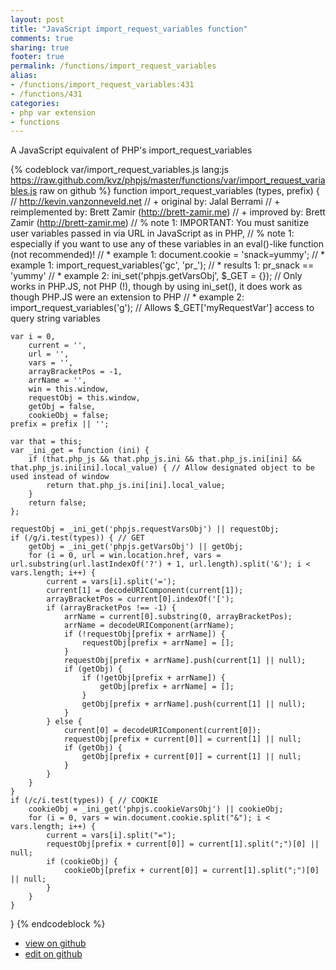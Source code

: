 ```yaml
---
layout: post
title: "JavaScript import_request_variables function"
comments: true
sharing: true
footer: true
permalink: /functions/import_request_variables
alias:
- /functions/import_request_variables:431
- /functions/431
categories:
- php var extension
- functions
---
```

A JavaScript equivalent of PHP's import_request_variables

<!-- more -->

{% codeblock var/import_request_variables.js lang:js https://raw.github.com/kvz/phpjs/master/functions/var/import_request_variables.js raw on github %}
function import_request_variables (types, prefix) {
    // http://kevin.vanzonneveld.net
    // +      original by: Jalal Berrami
    // + reimplemented by: Brett Zamir (http://brett-zamir.me)
    // + improved by: Brett Zamir (http://brett-zamir.me)
    // %          note 1: IMPORTANT: You must sanitize user variables passed in via URL in JavaScript as in PHP,
    // %          note 1: especially if you want to use any of these variables in an eval()-like function (not recommended)!
    // *        example 1: document.cookie = 'snack=yummy';
    // *        example 1: import_request_variables('gc', 'pr_');
    // *        results 1: pr_snack == 'yummy'
    // *        example 2: ini_set('phpjs.getVarsObj', $_GET = {}); // Only works in PHP.JS, not PHP (!), though by using ini_set(), it does work as though PHP.JS were an extension to PHP
    // *        example 2: import_request_variables('g'); // Allows $_GET['myRequestVar'] access to query string variables
    
    var i = 0,
        current = '',
        url = '',
        vars = '',
        arrayBracketPos = -1,
        arrName = '',
        win = this.window,
        requestObj = this.window,
        getObj = false,
        cookieObj = false;
    prefix = prefix || '';

    var that = this;
    var _ini_get = function (ini) {
        if (that.php_js && that.php_js.ini && that.php_js.ini[ini] && that.php_js.ini[ini].local_value) { // Allow designated object to be used instead of window
            return that.php_js.ini[ini].local_value;
        }
        return false;
    };

    requestObj = _ini_get('phpjs.requestVarsObj') || requestObj;
    if (/g/i.test(types)) { // GET
        getObj = _ini_get('phpjs.getVarsObj') || getObj;
        for (i = 0, url = win.location.href, vars = url.substring(url.lastIndexOf('?') + 1, url.length).split('&'); i < vars.length; i++) {
            current = vars[i].split('=');
            current[1] = decodeURIComponent(current[1]);
            arrayBracketPos = current[0].indexOf('[');
            if (arrayBracketPos !== -1) {
                arrName = current[0].substring(0, arrayBracketPos);
                arrName = decodeURIComponent(arrName);
                if (!requestObj[prefix + arrName]) {
                    requestObj[prefix + arrName] = [];
                }
                requestObj[prefix + arrName].push(current[1] || null);
                if (getObj) {
                    if (!getObj[prefix + arrName]) {
                        getObj[prefix + arrName] = [];
                    }
                    getObj[prefix + arrName].push(current[1] || null);
                }
            } else {
                current[0] = decodeURIComponent(current[0]);
                requestObj[prefix + current[0]] = current[1] || null;
                if (getObj) {
                    getObj[prefix + current[0]] = current[1] || null;
                }
            }
        }
    }
    if (/c/i.test(types)) { // COOKIE
        cookieObj = _ini_get('phpjs.cookieVarsObj') || cookieObj;
        for (i = 0, vars = win.document.cookie.split("&"); i < vars.length; i++) {
            current = vars[i].split("=");
            requestObj[prefix + current[0]] = current[1].split(";")[0] || null;
            if (cookieObj) {
                cookieObj[prefix + current[0]] = current[1].split(";")[0] || null;
            }
        }
    }
}
{% endcodeblock %}

 - [view on github](https://github.com/kvz/phpjs/blob/master/functions/var/import_request_variables.js)
 - [edit on github](https://github.com/kvz/phpjs/edit/master/functions/var/import_request_variables.js)

